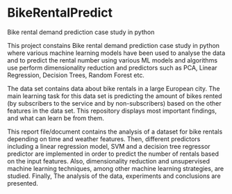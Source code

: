 # BikeRentalPredict

Bike rental demand prediction case study in python

This project constains Bike rental demand prediction case study in python where various machine learning models have been used to analyse the data and to predict the rental number using various ML models and algorithms use perform dimensionality reduction and predictors such as PCA, Linear Regression, Decision Trees, Random Forest etc.

The data set contains data about bike rentals in a large European city.
The main learning task for this data set is predicting the amount of bikes rented (by subscribers to the service and by non-subscribers) based on the other features in the data set. This repository displays most important findings, and what can learn be from them.

This report file/document contains the analysis of a dataset for bike rentals depending on time and weather features. Then, different predictors including a linear regression model, SVM and a decision tree regressor predictor are implemented in order to predict the number of rentals based on the input features. Also, dimensionality reduction and unsupervised machine learning techniques, among other machine learning strategies, are studied. Finally, The analysis of the data, experiments and conclusions are presented.
